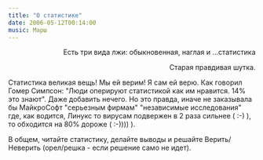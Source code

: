 ```yaml
---
title: "О статистике"
date: 2006-05-12T00:14:00
music: Марш
---
```


<div style="text-align: right;">Есть три вида лжи: обыкновенная, наглая и ...статистика

Старая правдивая шутка.</div> 

Статистика великая вещь! Мы ей верим! Я сам ей верю. Как говорил Гомер Симпсон: "Люди оперируют статистикой как им нравится. 14% это знают". Даже добавить нечего. Но это правда, иначе не заказывала бы МайкроСофт "серьезным фирмам" "независимые исследования" где, как водится, Линукс то вирусам подвержен в 2 раза сильнее (  :-)  ), то обходится на 80% дороже (  :-))))   ).

В общем, читайте статистику, делайте выводы и решайте Верить/Неверить (орел/решка - если решение само не идет).
